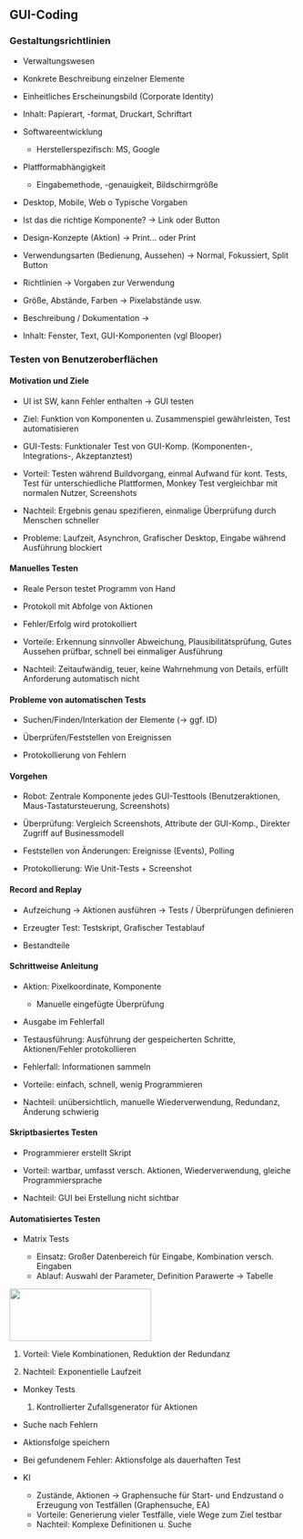 ## GUI-Coding

### Gestaltungsrichtlinien

- Verwaltungswesen
- Konkrete Beschreibung einzelner Elemente

-  Einheitliches Erscheinungsbild (Corporate Identity)

-  Inhalt: Papierart, -format, Druckart, Schriftart

-   Softwareentwicklung

    -  Herstellerspezifisch: MS, Google

- Platfformabhängigkeit

  - Eingabemethode, -genauigkeit, Bildschirmgröße

-   Desktop, Mobile, Web o Typische Vorgaben

-   Ist das die richtige Komponente? -&gt; Link oder Button

-   Design-Konzepte (Aktion) -&gt; Print… oder Print

-   Verwendungsarten (Bedienung, Aussehen) -&gt; Normal, Fokussiert,
     Split Button

-   Richtlinien -&gt; Vorgaben zur Verwendung

-   Größe, Abstände, Farben -&gt; Pixelabstände usw.

-   Beschreibung / Dokumentation -&gt;

-   Inhalt: Fenster, Text, GUI-Komponenten (vgl Blooper)

### Testen von Benutzeroberflächen

#### Motivation und Ziele

-   UI ist SW, kann Fehler enthalten -&gt; GUI testen

-   Ziel: Funktion von Komponenten u. Zusammenspiel gewährleisten, Test
     automatisieren

-   GUI-Tests: Funktionaler Test von GUI-Komp. (Komponenten-,
     Integrations-, Akzeptanztest)

-   Vorteil: Testen während Buildvorgang, einmal Aufwand für kont.
     Tests, Test für unterschiedliche Plattformen, Monkey Test
     vergleichbar mit normalen Nutzer, Screenshots

-   Nachteil: Ergebnis genau spezifieren, einmalige Überprüfung durch
     Menschen schneller

-   Probleme: Laufzeit, Asynchron, Grafischer Desktop, Eingabe während
     Ausführung blockiert

#### Manuelles Testen

-   Reale Person testet Programm von Hand

-   Protokoll mit Abfolge von Aktionen

-   Fehler/Erfolg wird protokolliert

-   Vorteile: Erkennung sinnvoller Abweichung, Plausibilitätsprüfung,
     Gutes Aussehen prüfbar, schnell bei einmaliger Ausführung

-   Nachteil: Zeitaufwändig, teuer, keine Wahrnehmung von Details,
     erfüllt Anforderung automatisch nicht

#### Probleme von automatischen Tests

-   Suchen/Finden/Interkation der Elemente (-&gt; ggf. ID)

-   Überprüfen/Feststellen von Ereignissen

-   Protokollierung von Fehlern

#### Vorgehen

-   Robot: Zentrale Komponente jedes GUI-Testtools
     (Benutzeraktionen, Maus-Tastatursteuerung, Screenshots)

-   Überprüfung: Vergleich Screenshots, Attribute der GUI-Komp.,
     Direkter Zugriff auf Businessmodell

-   Feststellen von Änderungen: Ereignisse (Events), Polling

-   Protokollierung: Wie Unit-Tests + Screenshot

#### Record and Replay

-   Aufzeichung -&gt; Aktionen ausführen -&gt; Tests / Überprüfungen
     definieren

-   Erzeugter Test: Testskript, Grafischer Testablauf

-   Bestandteile

#### Schrittweise Anleitung

- Aktion: Pixelkoordinate, Komponente

  - Manuelle eingefügte Überprüfung

-  Ausgabe im Fehlerfall

-   Testausführung: Ausführung der gespeicherten Schritte,
     Aktionen/Fehler protokollieren

-   Fehlerfall: Informationen sammeln

-   Vorteile: einfach, schnell, wenig Programmieren

-   Nachteil: unübersichtlich, manuelle Wiederverwendung, Redundanz,
     Änderung schwierig

#### Skriptbasiertes Testen

-   Programmierer erstellt Skript

-   Vorteil: wartbar, umfasst versch. Aktionen, Wiederverwendung,
     gleiche Programmiersprache

-   Nachteil: GUI bei Erstellung nicht sichtbar

#### Automatisiertes Testen

- Matrix Tests

  - Einsatz: Großer Datenbereich für Eingabe, Kombination versch.
 Eingaben
  - Ablauf: Auswahl der Parameter, Definition Parawerte -&gt;
 Tabelle

<img src="./media/image11.jpeg" width="249" height="92" />

1.  Vorteil: Viele Kombinationen, Reduktion der Redundanz

1.  Nachteil: Exponentielle Laufzeit

-   Monkey Tests

    1.  Kontrollierter Zufallsgenerator für Aktionen

- Suche nach Fehlern

-  Aktionsfolge speichern

- Bei gefundenem Fehler: Aktionsfolge als dauerhaften Test

- KI
  - Zustände, Aktionen -&gt; Graphensuche für Start- und Endzustand o
    Erzeugung von Testfällen (Graphensuche, EA)
  - Vorteile: Generierung vieler Testfälle, viele Wege zum Ziel testbar
  - Nachteil: Komplexe Definitionen u. Suche
